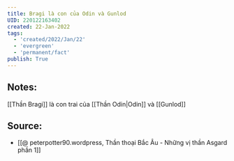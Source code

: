 ```yaml
---
title: Bragi là con của Odin và Gunlod
UID: 220122163402
created: 22-Jan-2022
tags:
  - 'created/2022/Jan/22'
  - 'evergreen'
  - 'permanent/fact'
publish: True
---
```

## Notes:
[[Thần Bragi]] là con trai của [[Thần Odin|Odin]] và [[Gunlod]]

## Source:
- [[@ peterpotter90.wordpress, Thần thoại Bắc Âu - Những vị thần Asgard phần 1]]


